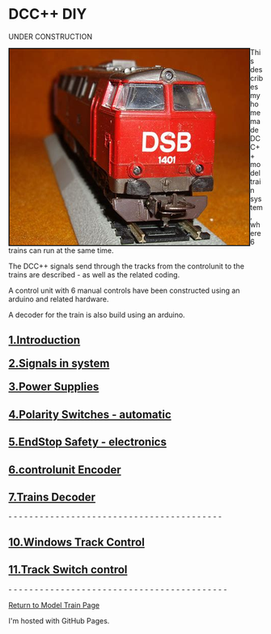 <!DOCTYPE html>
<html>
<body>
<h1>DCC++ DIY</h1>
UNDER CONSTRUCTION
<p> 
<img src="./TESTtrainpicture.jpg" alt="" border="2" align="left" width="474" height="387" />
</p>
<p>
This describes my homemade DCC++ model train system, where 6 trains can run at the same time.<p>
The DCC++ signals send through the tracks from the controlunit to the trains are described - as well as the related coding.
</p>
<p>
A control unit with 6 manual controls have been constructed using an arduino and related hardware.<p>
A decoder for the train is also build using an arduino.
</p>
<h2>
<p>
<a href="./01_Intro/README.md">1.Introduction  </a>
</p>
<p>
<a href="./02_Signal_Shapes/README.md">2.Signals in system</a>
</p>
<p>
<a href="./03_Power_Supplies/README.md">3.Power Supplies</a></h2>
</p>
<p>
<a href="./04_Polarity_switches/README.md"><h2>4.Polarity Switches - automatic</h2></a>
</p>
<p>
<a href="./05_EndStop_Safety/README.md"><h2>5.EndStop Safety - electronics</h2></a>
</p>
<p>
<a href="./06_Controlunit_Encoder/README.md"><h2>6.controlunit Encoder</h2></a>
</p>
<p>
<a href="./07_Trains_Decoder/README.md"><h2>7.Trains Decoder</h2></a>
</p>
- - - - - - - - - - - - - - - - - - - - - - - - - - - - - - - - - - - - - - - - - 
<p>
<a href="./10_Windows_Track_Control/README.md"><h2>10.Windows Track Control</h2></a>
</p
with
<p>
<a href="./11_TrackSwitch_control/README.md"><h2>11.Track Switch control</h2></a>
</p>
- - - - - - - - - - - - - - - - - - - - - - - - - - - - - - - - - - - - - - - - - -
<p>  
<a href="../README.md">Return to Model Train Page</a>
</p>
<p>I'm hosted with GitHub Pages.</p>
</body>
</html>